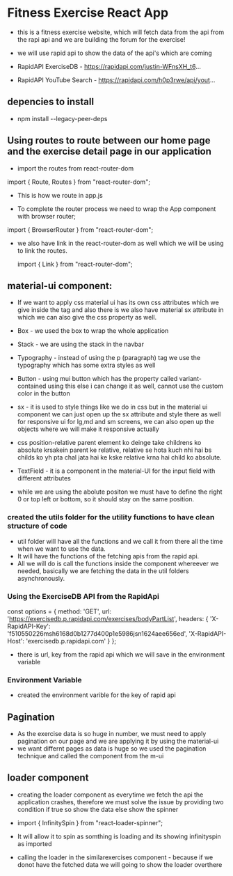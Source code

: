 # Fitness Exercise React App

- this is a fitness exercise website, which will fetch data from the api from the rapi api and we are building the forum for the exercise!

- we will use rapid api to show the data of the api's which are coming
- RapidAPI ExerciseDB - https://rapidapi.com/justin-WFnsXH_t6...
- RapidAPI YouTube Search - https://rapidapi.com/h0p3rwe/api/yout...

## depencies to install

- npm install --legacy-peer-deps

## Using routes to route between our home page and the exercise detail page in our application

- import the routes from react-router-dom

import { Route, Routes } from "react-router-dom";

- This is how we route in app.js

  <!-- <Routes>
    <Route path='/' element={<Home />} />
    <Route path='/exercise/:id' element={<ExerciseDetail />} />
  </Routes> -->

- To complete the router process we need to wrap the App component with browser router;

import { BrowserRouter } from "react-router-dom";

<!--
root.render(
<BrowserRouter>
<App />
</BrowserRouter>
); -->

- we also have link in the react-router-dom as well which we will be using to link the routes.

  import { Link } from "react-router-dom";

## material-ui component:

- If we want to apply css material ui has its own css attributes which we give inside the tag and also there is we also have material sx attribute in which we can also give the css property as well.

- Box - we used the box to wrap the whole application
- Stack - we are using the stack in the navbar
- Typography - instead of using the p (paragraph) tag we use the typography which has some extra styles as well
- Button - using mui button which has the property called variant-contained using this else i can change it as well, cannot use the custom color in the button
- sx - it is used to style things like we do in css but in the material ui component we can just open up the sx attribute and style there as well for responsive ui for lg,md and sm screens, we can also open up the objects where we will make it responsive actually
- css position-relative parent element ko deinge take childrens ko absolute krsakein parent ke relative, relative se hota kuch nhi hai bs childs ko yh pta chal jata hai ke kske relative krna hai child ko absolute.
- TextField - it is a component in the material-UI for the input field with different attributes
- while we are using the abolute positon we must have to define the right 0 or top left or bottom, so it should stay on the same position.

### created the utils folder for the utility functions to have clean structure of code

- util folder will have all the functions and we call it from there all the time when we want to use the data.
- It will have the functions of the fetching apis from the rapid api.
- All we will do is call the functions inside the component whereever we needed, basically we are fetching the data in the util folders asynchronously.

### Using the ExerciseDB API from the RapidApi

const options = {
method: 'GET',
url: 'https://exercisedb.p.rapidapi.com/exercises/bodyPartList',
headers: {
'X-RapidAPI-Key': 'f510550226msh6168d0b1277d400p1e5986jsn1624aee656ed',
'X-RapidAPI-Host': 'exercisedb.p.rapidapi.com'
}
};

- there is url, key from the rapid api which we will save in the environment variable

### Environment Variable

- created the environment varible for the key of rapid api

## Pagination

- As the exercise data is so huge in number, we must need to apply pagination on our page and we are applying it by using the material-ui
- we want differnt pages as data is huge so we used the pagination technique and called the component from the m-ui

<!--
 <Pagination
            color='standard'
            shape='rounded'
            defaultPage={1}
            count={Math.ceil(exercises.length / exercisePerPage)}
            page={currentPage} //this is the page where we are standing at this time
            onChange={paginate}
            size='large'
          /> -->

## loader component

- creating the loader component as everytime we fetch the api the application crashes, therefore we must solve the issue by providing two condition if true so show the data else show the spinner

- import { InfinitySpin } from "react-loader-spinner";

- It will allow it to spin as somthing is loading and its showing infinityspin as imported

- calling the loader in the similarexercises component - because if we donot have the fetched data we will going to show the loader overthere
